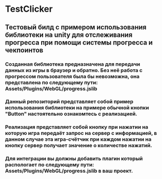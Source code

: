 # TestClicker
## Тестовый билд с примером использования библиотеки на unity для отслеживания прогресса при помощи системы прогресса и чекпоинтов 
### Созданная  библиотека предназначена для передачи данных из игры в браузер и обратно. Без неё работа с прогрессом пользователя была бы невозможна, она представлена по следующему пути: Assets/Plugins/WebGL/progress.jslib 
### Данный репозиторий представляет собой пример использования библиотеки на примере обычной кнопки "Button" настоятельно ознакомтесь с реализацией. 
### Реализация представляет собой кнопку при нажатии на которую игра передаёт запрос на сервер с информацией, в данном случае эта игра-счётчик при каждом нажатии на кнопку сервер получает значение о количестве нажатий.
### Для интеграции вы должны добавить плагин который распологает по следующему пути: Assets/Plugins/WebGL/progress.jslib в ваш проект.
